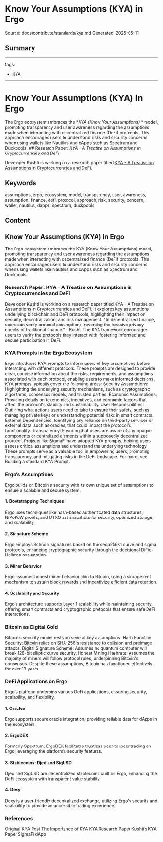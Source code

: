 # Know Your Assumptions (KYA) in Ergo
Source: docs/contribute/standards/kya.md
Generated: 2025-05-11

## Summary
---
tags:
  - KYA
---

# Know Your Assumptions (KYA) in Ergo

The Ergo ecosystem embraces the **KYA (Know Your Assumptions)* * model, promoting transparency and user awareness regarding the assumptions made when interacting with decentralized finance (DeFi) protocols. This approach encourages users to understand risks and security concerns when using wallets like Nautilus and dApps such as Spectrum and Duckpools. ## Research Paper: *KYA - A Treatise on Assumptions in Cryptocurrencies and DeFi*

Developer Kushti is working on a research paper titled [KYA - A Treatise on Assumptions in Cryptocurrencies and DeFi](https://github.com/kushti/kya).

## Keywords
assumptions, ergo, ecosystem, model, transparency, user, awareness, assumption, finance, defi, protocol, approach, risk, security, concern, wallet, nautilus, dapps, spectrum, duckpools

## Content
## Know Your Assumptions (KYA) in Ergo
The Ergo ecosystem embraces the KYA (Know Your Assumptions) model, promoting transparency and user awareness regarding the assumptions made when interacting with decentralized finance (DeFi) protocols. This approach encourages users to understand risks and security concerns when using wallets like Nautilus and dApps such as Spectrum and Duckpools.

### Research Paper: KYA - A Treatise on Assumptions in Cryptocurrencies and DeFi
Developer Kushti is working on a research paper titled KYA - A Treatise on Assumptions in Cryptocurrencies and DeFi. It explores key assumptions underlying blockchain and DeFi protocols, highlighting their impact on security, decentralization, and risk management.
"In decentralized finance, users can verify protocol assumptions, reversing the invasive privacy checks of traditional finance." - Kushti
The KYA framework encourages users to verify the protocols they interact with, fostering informed and secure participation in DeFi.

### KYA Prompts in the Ergo Ecosystem
Ergo introduces KYA prompts to inform users of key assumptions before interacting with different protocols. These prompts are designed to provide clear, concise information about the risks, requirements, and assumptions associated with each protocol, enabling users to make informed decisions.
KYA prompts typically cover the following areas:
Security Assumptions: Highlighting the underlying security mechanisms, such as cryptographic algorithms, consensus models, and trusted parties.
Economic Assumptions: Providing details on tokenomics, incentives, and economic factors that affect the protocol's stability and sustainability.
User Responsibilities: Outlining what actions users need to take to ensure their safety, such as managing private keys or understanding potential risks in smart contracts.
External Dependencies: Identifying any reliance on third-party services or external data, such as oracles, that could impact the protocol's functionality.
Transparency: Ensuring that users are aware of any opaque components or centralized elements within a supposedly decentralized protocol.
Projects like SigmaFi have adopted KYA prompts, helping users assess critical assumptions and understand the underlying technology. These prompts serve as a valuable tool in empowering users, promoting transparency, and mitigating risks in the DeFi landscape.
For more, see Building a standard KYA Prompt.

### Ergo’s Assumptions
Ergo builds on Bitcoin's security with its own unique set of assumptions to ensure a scalable and secure system.

#### 1. Bootstrapping Techniques
Ergo uses techniques like hash-based authenticated data structures, NiPoPoW proofs, and UTXO set snapshots for security, optimized storage, and scalability.

#### 2. Signature Scheme
Ergo employs Schnorr signatures based on the secp256k1 curve and sigma protocols, enhancing cryptographic security through the decisional Diffie-Hellman assumption.

#### 3. Miner Behavior
Ergo assumes honest miner behavior akin to Bitcoin, using a storage rent mechanism to sustain block rewards and incentivize efficient data retention.

#### 4. Scalability and Security
Ergo's architecture supports Layer 1 scalability while maintaining security, offering smart contracts and cryptographic protocols that ensure safe DeFi interactions.

### Bitcoin as Digital Gold
Bitcoin’s security model rests on several key assumptions:
Hash Function Security: Bitcoin relies on SHA-256's resistance to collision and preimage attacks.
Digital Signature Scheme: Assumes no quantum computer will break 128-bit elliptic curve security.
Honest Mining Hashrate: Assumes the majority of miners will follow protocol rules, underpinning Bitcoin's consensus.
Despite these assumptions, Bitcoin has functioned effectively for over 13 years.

### DeFi Applications on Ergo
Ergo's platform underpins various DeFi applications, ensuring security, scalability, and flexibility.

#### 1. Oracles
Ergo supports secure oracle integration, providing reliable data for dApps in the ecosystem.

#### 2. ErgoDEX
Formerly Spectrum, ErgoDEX facilitates trustless peer-to-peer trading on Ergo, leveraging the platform’s security features.

#### 3. Stablecoins: Djed and SigUSD
Djed and SigUSD are decentralized stablecoins built on Ergo, enhancing the DeFi ecosystem with transparent value stability.

#### 4. Dexy
Dexy is a user-friendly decentralized exchange, utilizing Ergo's security and scalability to provide an accessible trading experience.

### References
Original KYA Post
The Importance of KYA
KYA Research Paper
Kushti’s KYA Paper
SigmaFi dApp

